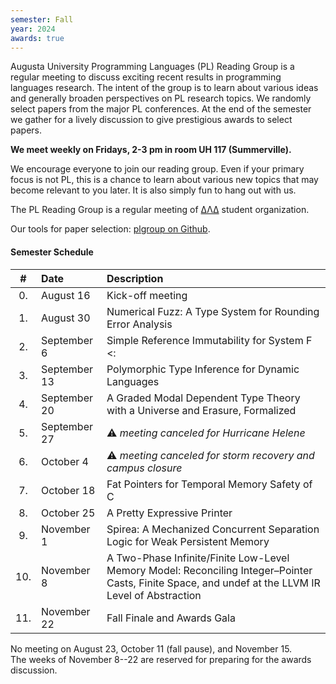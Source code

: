 ```yaml
---
semester: Fall
year: 2024
awards: true
---
```


Augusta University Programming Languages (PL) Reading Group is a regular meeting to discuss exciting recent results in programming languages research.
The intent of the group is to learn about various ideas and generally broaden perspectives on PL research topics.
We randomly select papers from the major PL conferences. 
At the end of the semester we gather for a lively discussion to give prestigious awards to select papers.

**We meet weekly on Fridays, 2-3 pm in room UH 117 (Summerville).**

We encourage everyone to join our reading group. Even if your primary focus is not PL, this is a chance to learn about various new topics that may become relevant to you later.
It is also simply fun to hang out with us.

The PL Reading Group is a regular meeting of [ΔΛΔ](https://augusta.presence.io/organization/delta-lambda-delta) student organization.

Our tools for paper selection: [plgroup on Github](https://github.com/the-au-forml-lab/plgroup).

#### Semester Schedule

| \#  | Date         | Description                                                                  |
|:---:|:-------------|:-----------------------------------------------------------------------------|
| 0.  | August 16    | Kick-off meeting                                                             |
| 1.  | August 30    | Numerical Fuzz: A Type System for Rounding Error Analysis                    |
| 2.  | September 6  | Simple Reference Immutability for System F <:                                | 
| 3.  | September 13 | Polymorphic Type Inference for Dynamic Languages                             |
| 4.  | September 20 | A Graded Modal Dependent Type Theory with a Universe and Erasure, Formalized |
| 5.  | September 27 | ⚠️ _meeting canceled for Hurricane Helene_                                    |
| 6.  | October 4    | ⚠️ _meeting canceled for storm recovery and campus closure_                   |
| 7.  | October 18   | Fat Pointers for Temporal Memory Safety of C                                 |
| 8.  | October 25   | A Pretty Expressive Printer                                                  |
| 9.  | November 1   | Spirea: A Mechanized Concurrent Separation Logic for Weak Persistent Memory  |
| 10. | November 8   | A Two-Phase Infinite/Finite Low-Level Memory Model: Reconciling Integer–Pointer Casts, Finite Space, and undef at the LLVM IR Level of Abstraction                                                           |
| 11. | November 22  | Fall Finale and Awards Gala                                                  |

No meeting on August 23, October 11 (fall pause), and November 15.   
The weeks of November 8--22 are reserved for preparing for the awards discussion.
